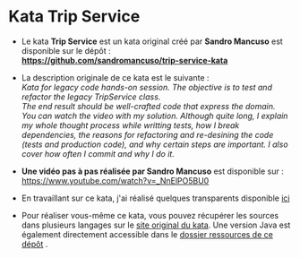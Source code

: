 # Kata Trip Service

- Le kata **Trip Service** est un kata original créé par **Sandro Mancuso** est disponible sur le dépôt :  
**https://github.com/sandromancuso/trip-service-kata**  

- La description originale de ce kata est le suivante :  
*Kata for legacy code hands-on session. The objective is to test and refactor the legacy TripService class.  
The end result should be well-crafted code that express the domain.  
You can watch the video with my solution. Although quite long, I explain my whole thought process while writting tests, how I break dependencies, the reasons for refactoring and re-desining the code (tests and production code), and why certain steps are important. I also cover how often I commit and why I do it.*

- **Une vidéo pas à pas réalisée par Sandro Mancuso** est disponible sur :  
https://www.youtube.com/watch?v=_NnElPO5BU0

- En travaillant sur ce kata, j'ai réalisé quelques transparents disponible [ici](slides/Kata_TripService_PasAPas.pdf) 

- Pour réaliser vous-même ce kata, vous pouvez récupérer les sources dans plusieurs langages sur le [site original du kata](https://github.com/sandromancuso/trip-service-kata). Une version Java est également directement accessible dans le [dossier ressources de ce dépôt](https://github.com/iblasquez/trip-service-kata/tree/master/ressources) .


